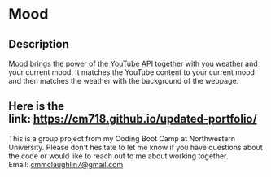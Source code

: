 # Mood

## Description
Mood brings the power of the YouTube API together with you weather and your current mood. It matches the YouTube content to your current mood and then matches the weather with the background of the webpage.

## Here is the link: https://cm718.github.io/updated-portfolio/
This is a group project from my Coding Boot Camp at Northwestern University. Please don't hesitate to let me know if you have questions about the code or would like to reach out to me about working together.
Email: cmmclaughlin7@gmail.com
